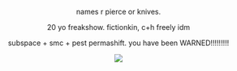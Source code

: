 <div align="center">

names r pierce or knives.

20 yo freakshow. fictionkin, c+h freely idm

subspace + smc + pest permashift. you have been WARNED!!!!!!!!!

</div>

<div align="center">

  ![](https://komarev.com/ghpvc/?username=rozzychill&color=fd2f00&style=plastic&label=eggs)
  
</div>
